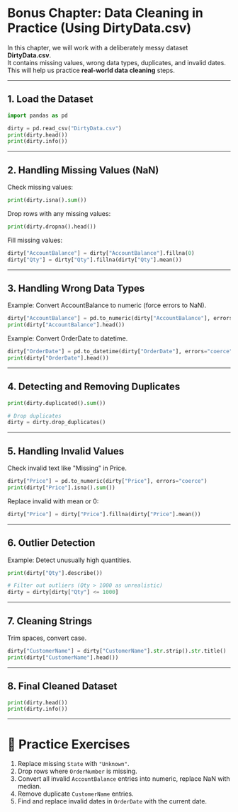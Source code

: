 # Bonus Chapter: Data Cleaning in Practice (Using DirtyData.csv)

In this chapter, we will work with a deliberately messy dataset **DirtyData.csv**.  
It contains missing values, wrong data types, duplicates, and invalid dates.  
This will help us practice **real-world data cleaning** steps.

---

## 1. Load the Dataset

```python
import pandas as pd

dirty = pd.read_csv("DirtyData.csv")
print(dirty.head())
print(dirty.info())
```

---

## 2. Handling Missing Values (NaN)

Check missing values:

```python
print(dirty.isna().sum())
```

Drop rows with any missing values:

```python
print(dirty.dropna().head())
```

Fill missing values:

```python
dirty["AccountBalance"] = dirty["AccountBalance"].fillna(0)
dirty["Qty"] = dirty["Qty"].fillna(dirty["Qty"].mean())
```

---

## 3. Handling Wrong Data Types

Example: Convert AccountBalance to numeric (force errors to NaN).

```python
dirty["AccountBalance"] = pd.to_numeric(dirty["AccountBalance"], errors="coerce")
print(dirty["AccountBalance"].head())
```

Example: Convert OrderDate to datetime.

```python
dirty["OrderDate"] = pd.to_datetime(dirty["OrderDate"], errors="coerce")
print(dirty["OrderDate"].head())
```

---

## 4. Detecting and Removing Duplicates

```python
print(dirty.duplicated().sum())

# Drop duplicates
dirty = dirty.drop_duplicates()
```

---

## 5. Handling Invalid Values

Check invalid text like "Missing" in Price.

```python
dirty["Price"] = pd.to_numeric(dirty["Price"], errors="coerce")
print(dirty["Price"].isna().sum())
```

Replace invalid with mean or 0:

```python
dirty["Price"] = dirty["Price"].fillna(dirty["Price"].mean())
```

---

## 6. Outlier Detection

Example: Detect unusually high quantities.

```python
print(dirty["Qty"].describe())

# Filter out outliers (Qty > 1000 as unrealistic)
dirty = dirty[dirty["Qty"] <= 1000]
```

---

## 7. Cleaning Strings

Trim spaces, convert case.

```python
dirty["CustomerName"] = dirty["CustomerName"].str.strip().str.title()
print(dirty["CustomerName"].head())
```

---

## 8. Final Cleaned Dataset

```python
print(dirty.head())
print(dirty.info())
```

---

# 📝 Practice Exercises

1. Replace missing `State` with `"Unknown"`.  
2. Drop rows where `OrderNumber` is missing.  
3. Convert all invalid `AccountBalance` entries into numeric, replace NaN with median.  
4. Remove duplicate `CustomerName` entries.  
5. Find and replace invalid dates in `OrderDate` with the current date.  
